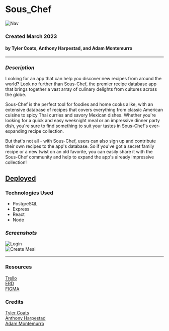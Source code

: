 # Sous_Chef
![Nav](https://user-images.githubusercontent.com/122232068/224384486-c0b7b1c4-1f5c-499e-ba49-580dc50f808f.png)
### Created March 2023
#### by Tyler Coats, Anthony Harpestad, and Adam Montemurro
***

### ***Description***
Looking for an app that can help you discover new recipes from around the world? Look no further than Sous-Chef, the premier recipe database app that brings together a vast array of culinary delights from cultures across the globe.

Sous-Chef is the perfect tool for foodies and home cooks alike, with an extensive database of recipes that covers everything from classic American cuisine to spicy Thai curries and savory Mexican dishes. Whether you're looking for a quick and easy weeknight meal or an impressive dinner party dish, you're sure to find something to suit your tastes in Sous-Chef's ever-expanding recipe collection.

But that's not all - with Sous-Chef, users can also sign up and contribute their own recipes to the app's database. So if you've got a secret family recipe or a new twist on an old favorite, you can easily share it with the Sous-Chef community and help to expand the app's already impressive collection!

## [Deployed](https://sous-chef-app.herokuapp.com/)

### Technologies Used
* PostgreSQL
* Express
* React
* Node

### ***Screenshots***
![Login](https://user-images.githubusercontent.com/122232068/224384790-925276bb-4e6e-4ab5-8c53-08e6be72aa9a.png)<br>
![Create Meal](https://user-images.githubusercontent.com/122232068/224384958-524a8c4f-881b-4ce4-bcab-6e46ce178ec8.png)

***


### Resources 
[Trello](https://trello.com/b/SSZevE57/sous-chef)<br>
[ERD](https://lucid.app/lucidchart/003766fe-c422-41df-b340-4391df477210/edit?view_items=9B6Bs2IgEKgZ&invitationId=inv_c6e3a498-7ed9-4900-bf65-cc4294999ee7)<br>
[FIGMA](https://www.figma.com/file/0TE3G5Xo7UdTLujGLPzGOh/Sous-Chef?node-id=0%3A1&t=vLkC3L6n4uhTShDu-1)<br>

### Credits
[Tyler Coats](https://github.com/TylersCoffeeCode)<br>
[Anthony Harpestad](https://github.com/Anthony5321)<br>
[Adam Montemurro](https://github.com/AdamMontemurro)<br>
